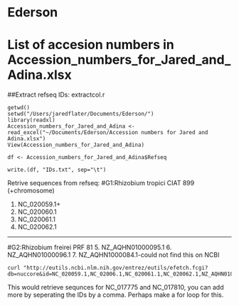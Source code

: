 # Ederson
# List of accesion numbers in Accession_numbers_for_Jared_and_Adina.xlsx

##Extract refseq IDs: extractcol.r
```{r}
getwd()
setwd("/Users/jaredflater/Documents/Ederson/")
library(readxl)
Accession_numbers_for_Jared_and_Adina <- read_excel("~/Documents/Ederson/Accession numbers for Jared and Adina.xlsx")
View(Accession_numbers_for_Jared_and_Adina)

df <- Accession_numbers_for_Jared_and_Adina$Refseq

write.(df, "IDs.txt", sep="\t")
```
Retrive sequences from refseq:
#G1:Rhizobium tropici CIAT 899 (+chromosome) 
1. NC_020059.1+
2. NC_020060.1
3. NC_020061.1
4. NC_020062.1


----
#G2:Rhizobium freirei PRF 81
5. NZ_AQHN01000095.1
6. NZ_AQHN01000096.1
7. NZ_AQHN1000084.1-could not find this on NCBI
```{bash}
curl "http://eutils.ncbi.nlm.nih.gov/entrez/eutils/efetch.fcgi?db=nuccore&id=NC_020059.1,NC_02006.1,NC_020061.1,NC_020062.1,NZ_AQHN01000095.1,NZ_AQHN01000096.1&rettype=fasta&retmode=text"
```
This would retrieve sequnces for NC_017775 and NC_017810, you can add more by seperating the IDs by a comma. Perhaps make a for loop for this. 

